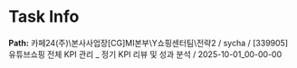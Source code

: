 # Task Info

**Path:** 카페24(주)\본사사업장\[CG]MI본부\Y쇼핑센터팀\전략2 / sycha / [339905] 유튜브쇼핑 전체 KPI 관리 _ 정기 KPI 리뷰 및 성과 분석 / 2025-10-01_00-00-00

